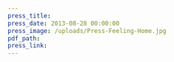 ```yaml
---
press_title:
press_date: 2013-08-28 00:00:00
press_image: /uploads/Press-Feeling-Home.jpg
pdf_path:
press_link:
---
```

